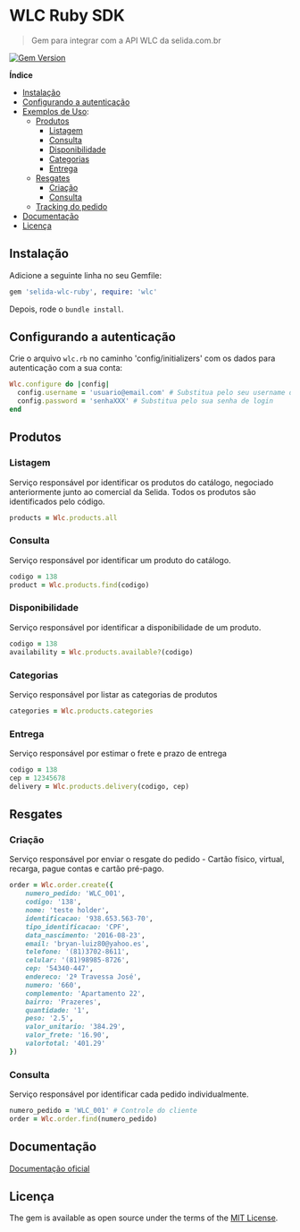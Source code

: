 # WLC Ruby SDK
> Gem para integrar com a API WLC da selida.com.br

[![Gem Version](https://badge.fury.io/rb/selida-wlc-ruby.svg)](https://badge.fury.io/rb/selida-wlc-ruby)

**Índice**

- [Instalação](#instalação)
- [Configurando a autenticação](#configurando-a-autenticação)
- [Exemplos de Uso](#produtos):
  - [Produtos](#produtos)
    - [Listagem](#listagem)
    - [Consulta](#consulta)
    - [Disponibilidade](#disponibilidade)
    - [Categorias](#categorias)
    - [Entrega](#entrega)
  - [Resgates](#resgates)
    - [Criação](#criação)
    - [Consulta](#consulta)
  - [Tracking do pedido](#tracking-do-pedido)
- [Documentação](#documentação)
- [Licença](#licença)

## Instalação
Adicione a seguinte linha no seu Gemfile:
```ruby
gem 'selida-wlc-ruby', require: 'wlc'
```
Depois, rode o `bundle install`.

## Configurando a autenticação
Crie o arquivo `wlc.rb` no caminho 'config/initializers' com os dados para autenticação com a sua conta:
```ruby
Wlc.configure do |config|
  config.username = 'usuario@email.com' # Substitua pelo seu username de login
  config.password = 'senhaXXX' # Substitua pelo sua senha de login
end
```

## Produtos
### Listagem
Serviço responsável por identificar os produtos do catálogo, negociado anteriormente junto ao comercial da Selida. Todos os produtos são identificados pelo código.
```ruby
products = Wlc.products.all
```

### Consulta
Serviço responsável por identificar um produto do catálogo.
```ruby
codigo = 138
product = Wlc.products.find(codigo)
```

### Disponibilidade
Serviço responsável por identificar a disponibilidade de um produto.
```ruby
codigo = 138
availability = Wlc.products.available?(codigo)
```

### Categorias
Serviço responsável por listar as categorias de produtos
```ruby
categories = Wlc.products.categories
```

### Entrega
Serviço responsável por estimar o frete e prazo de entrega
```ruby
codigo = 138
cep = 12345678
delivery = Wlc.products.delivery(codigo, cep)
```

## Resgates
### Criação
Serviço responsável por enviar o resgate do pedido - Cartão físico, virtual, recarga, pague contas e cartão pré-pago.
```ruby
order = Wlc.order.create({
    numero_pedido: 'WLC_001',
    codigo: '138',
    nome: 'teste holder',
    identificacao: '938.653.563-70',
    tipo_identificacao: 'CPF',
    data_nascimento: '2016-08-23',
    email: 'bryan-luiz80@yahoo.es',
    telefone: '(81)3702-8611',
    celular: '(81)98985-8726',
    cep: '54340-447',
    endereco: '2ª Travessa José',
    numero: '660',
    complemento: 'Apartamento 22',
    bairro: 'Prazeres',
    quantidade: '1',
    peso: '2.5',
    valor_unitario: '384.29',
    valor_frete: '16.90',
    valortotal: '401.29'
})
```

### Consulta
Serviço responsável por identificar cada pedido individualmente.
```ruby
numero_pedido = 'WLC_001' # Controle do cliente
order = Wlc.order.find(numero_pedido)
```

## Documentação
[Documentação oficial](http://documentacao.selida.com.br)

## Licença
The gem is available as open source under the terms of the [MIT License](https://opensource.org/licenses/MIT).
